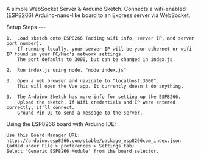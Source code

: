 A simple WebSocket Server & Arduino Sketch.
Connects a wifi-enabled (ESP8266) Arduino-nano-like board to an Express server via WebSocket.

Setup Steps ---

    1.  Load sketch onto ESP8266 (adding wifi info, server IP, and server port number).
        If running locally, your server IP will be your ethernet or wifi IP found in your PC/Mac's network settings.
        The port defaults to 3000, but can be changed in index.js.

    2.  Run index.js using node. "node index.js"

    3.  Open a web browser and navigate to "localhost:3000".
        This will open the Vue app. It currently doesn't do anything.

    3.  The Arduino Sketch has more info for setting up the ESP8266.
        Upload the sketch. If Wifi credentials and IP were entered correctly, it'll connect.
        Ground Pin D2 to send a message to the server.

Using the ESP8266 board with Arduino IDE:

    Use this Board Manager URL: https://arduino.esp8266.com/stable/package_esp8266com_index.json (added under File > preferences > Settings tab)
    Select 'Generic ESP8266 Module' from the board selector.
